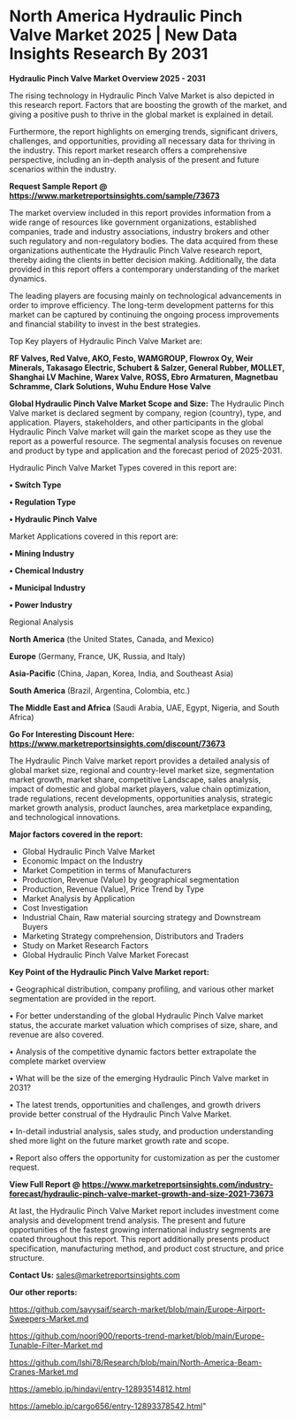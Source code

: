 # North America Hydraulic Pinch Valve Market 2025 | New Data Insights Research By 2031

<Strong> Hydraulic Pinch Valve Market Overview 2025 - 2031</strong>

The rising technology in Hydraulic Pinch Valve Market is also depicted in this research report. Factors that are boosting the growth of the market, and giving a positive push to thrive in the global market is explained in detail.

Furthermore, the report highlights on emerging trends, significant drivers, challenges, and opportunities, providing all necessary data for thriving in the industry. This report market research offers a comprehensive perspective, including an in-depth analysis of the present and future scenarios within the industry.

<strong>Request Sample Report @ <a href=https://www.marketreportsinsights.com/sample/73673>https://www.marketreportsinsights.com/sample/73673</a></strong>

The market overview included in this report provides information from a wide range of resources like government organizations, established companies, trade and industry associations, industry brokers and other such regulatory and non-regulatory bodies. The data acquired from these organizations authenticate the Hydraulic Pinch Valve research report, thereby aiding the clients in better decision making. Additionally, the data provided in this report offers a contemporary understanding of the market dynamics.

The leading players are focusing mainly on technological advancements in order to improve efficiency. The long-term development patterns for this market can be captured by continuing the ongoing process improvements and financial stability to invest in the best strategies.

Top Key players of Hydraulic Pinch Valve Market are:

<strong>RF Valves, Red Valve, AKO, Festo, WAMGROUP, Flowrox Oy, Weir Minerals, Takasago Electric, Schubert & Salzer, General Rubber, MOLLET, Shanghai LV Machine, Warex Valve, ROSS, Ebro Armaturen, Magnetbau Schramme, Clark Solutions, Wuhu Endure Hose Valve</strong>

<strong><b>Global Hydraulic Pinch Valve Market Scope and Size:</b></strong>
The Hydraulic Pinch Valve market is declared segment by company, region (country), type, and application. Players, stakeholders, and other participants in the global Hydraulic Pinch Valve market will gain the market scope as they use the report as a powerful resource. The segmental analysis focuses on revenue and product by type and application and the forecast period of 2025-2031.

Hydraulic Pinch Valve Market Types covered in this report are:

<strong>• Switch Type

• Regulation Type

• Hydraulic Pinch Valve</strong>

Market Applications covered in this report are:

<strong>• Mining Industry

• Chemical Industry

• Municipal Industry

• Power Industry</strong> 

Regional Analysis

<strong>North America</strong> (the United States, Canada, and Mexico)

<strong>Europe</strong> (Germany, France, UK, Russia, and Italy)

<strong>Asia-Pacific</strong> (China, Japan, Korea, India, and Southeast Asia)

<strong>South America</strong> (Brazil, Argentina, Colombia, etc.)

<strong>The Middle East and Africa</strong> (Saudi Arabia, UAE, Egypt, Nigeria, and South Africa)

<strong>Go For Interesting Discount Here: <a href=https://www.marketreportsinsights.com/discount/73673>https://www.marketreportsinsights.com/discount/73673</a></strong>

The Hydraulic Pinch Valve market report provides a detailed analysis of global market size, regional and country-level market size, segmentation market growth, market share, competitive Landscape, sales analysis, impact of domestic and global market players, value chain optimization, trade regulations, recent developments, opportunities analysis, strategic market growth analysis, product launches, area marketplace expanding, and technological innovations.

<strong><b>Major factors covered in the report:</b></strong>
<ul>
  <li>Global Hydraulic Pinch Valve Market </li>
  <li>Economic Impact on the Industry</li>
  <li>Market Competition in terms of Manufacturers</li>
  <li>Production, Revenue (Value) by geographical segmentation</li>
  <li>Production, Revenue (Value), Price Trend by Type</li>
  <li>Market Analysis by Application</li>
  <li>Cost Investigation</li>
  <li>Industrial Chain, Raw material sourcing strategy and Downstream Buyers</li>
  <li>Marketing Strategy comprehension, Distributors and Traders</li>
  <li>Study on Market Research Factors</li>
  <li>Global Hydraulic Pinch Valve Market Forecast</li>
</ul>

<strong><b>Key Point of the Hydraulic Pinch Valve Market report:</b></strong>

• Geographical distribution, company profiling, and various other market segmentation are provided in the report.

• For better understanding of the global Hydraulic Pinch Valve market status, the accurate market valuation which comprises of size, share, and revenue are also covered.

• Analysis of the competitive dynamic factors better extrapolate the complete market overview

• What will be the size of the emerging Hydraulic Pinch Valve market in 2031?

• The latest trends, opportunities and challenges, and growth drivers provide better construal of the Hydraulic Pinch Valve Market.

• In-detail industrial analysis, sales study, and production understanding shed more light on the future market growth rate and scope.

• Report also offers the opportunity for customization as per the customer request.

<strong><b>View Full Report @ <a href=https://www.marketreportsinsights.com/industry-forecast/hydraulic-pinch-valve-market-growth-and-size-2021-73673>https://www.marketreportsinsights.com/industry-forecast/hydraulic-pinch-valve-market-growth-and-size-2021-73673</a></b></strong>


At last, the Hydraulic Pinch Valve Market report includes investment come analysis and development trend analysis. The present and future opportunities of the fastest growing international industry segments are coated throughout this report. This report additionally presents product specification, manufacturing method, and product cost structure, and price structure.

<strong>Contact Us:</strong>
sales@marketreportsinsights.com

<strong>Our other reports:</strong>

<a href=https://github.com/sayysaif/search-market/blob/main/Europe-Airport-Sweepers-Market.md>https://github.com/sayysaif/search-market/blob/main/Europe-Airport-Sweepers-Market.md</a>

<a href=https://github.com/noori900/reports-trend-market/blob/main/Europe-Tunable-Filter-Market.md>https://github.com/noori900/reports-trend-market/blob/main/Europe-Tunable-Filter-Market.md</a>

<a href=https://github.com/Ishi78/Research/blob/main/North-America-Beam-Cranes-Market.md>https://github.com/Ishi78/Research/blob/main/North-America-Beam-Cranes-Market.md</a>

<a href=https://ameblo.jp/hindavi/entry-12893514812.html>https://ameblo.jp/hindavi/entry-12893514812.html</a>

<a href=https://ameblo.jp/cargo656/entry-12893378542.html>https://ameblo.jp/cargo656/entry-12893378542.html</a>"
